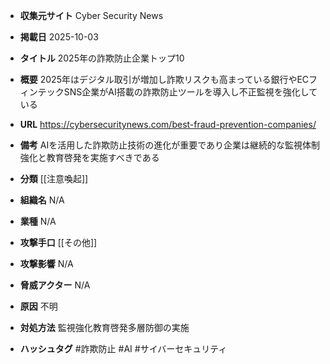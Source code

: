 - **収集元サイト**
Cyber Security News

- **掲載日**
2025-10-03

- **タイトル**
2025年の詐欺防止企業トップ10

- **概要**
2025年はデジタル取引が増加し詐欺リスクも高まっている銀行やECフィンテックSNS企業がAI搭載の詐欺防止ツールを導入し不正監視を強化している

- **URL**
https://cybersecuritynews.com/best-fraud-prevention-companies/

- **備考**
AIを活用した詐欺防止技術の進化が重要であり企業は継続的な監視体制強化と教育啓発を実施すべきである

- **分類**
[[注意喚起]]

- **組織名**
N/A

- **業種**
N/A

- **攻撃手口**
[[その他]]

- **攻撃影響**
N/A

- **脅威アクター**
N/A

- **原因**
不明

- **対処方法**
監視強化教育啓発多層防御の実施

- **ハッシュタグ**
#詐欺防止 #AI #サイバーセキュリティ
